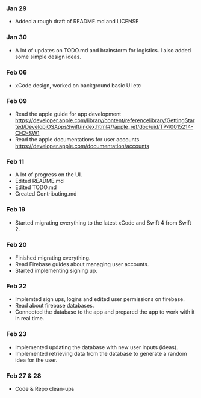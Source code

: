 ### Jan 29
- Added a rough draft of README.md and LICENSE

### Jan 30
- A lot of updates on TODO.md and brainstorm for logistics. I also added some simple design ideas.

### Feb 06
- xCode design, worked on background basic UI etc

### Feb 09
- Read the apple guide for app development
    https://developer.apple.com/library/content/referencelibrary/GettingStarted/DevelopiOSAppsSwift/index.html#//apple_ref/doc/uid/TP40015214-CH2-SW1
- Read the apple documentations for user accounts
    https://developer.apple.com/documentation/accounts

### Feb 11
- A lot of progress on the UI.
- Edited README.md
- Edited TODO.md
- Created Contributing.md

### Feb 19
- Started migrating everything to the latest xCode and Swift 4 from Swift 2.

### Feb 20
- Finished migrating everything.
- Read Firebase guides about managing user accounts.
- Started implementing signing up.

### Feb 22
- Implemted sign ups, logins and edited user permissions on firebase.
- Read about firebase databases.
- Connected the database to the app and prepared the app to work with it in real time.

### Feb 23
- Implemented updating the database with new user inputs (ideas).
- Implemented retrieving data from the database to generate a random idea for the user.

### Feb 27 & 28
- Code & Repo clean-ups
